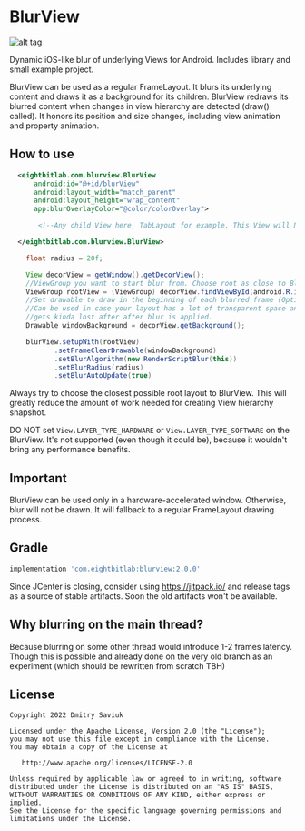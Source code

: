 # BlurView

![alt tag](https://github.com/Dimezis/BlurView/blob/master/BlurScreenshot.png)

Dynamic iOS-like blur of underlying Views for Android. 
Includes library and small example project.

BlurView can be used as a regular FrameLayout. It blurs its underlying content and draws it as a background for its children.
BlurView redraws its blurred content when changes in view hierarchy are detected (draw() called). 
It honors its position and size changes, including view animation and property animation.

## How to use
```XML
  <eightbitlab.com.blurview.BlurView
      android:id="@+id/blurView"
      android:layout_width="match_parent"
      android:layout_height="wrap_content"
      app:blurOverlayColor="@color/colorOverlay">

       <!--Any child View here, TabLayout for example. This View will NOT be blurred -->

  </eightbitlab.com.blurview.BlurView>
```

```Java
    float radius = 20f;

    View decorView = getWindow().getDecorView();
    //ViewGroup you want to start blur from. Choose root as close to BlurView in hierarchy as possible.
    ViewGroup rootView = (ViewGroup) decorView.findViewById(android.R.id.content);
    //Set drawable to draw in the beginning of each blurred frame (Optional). 
    //Can be used in case your layout has a lot of transparent space and your content
    //gets kinda lost after after blur is applied.
    Drawable windowBackground = decorView.getBackground();

    blurView.setupWith(rootView)
           .setFrameClearDrawable(windowBackground)
           .setBlurAlgorithm(new RenderScriptBlur(this))
           .setBlurRadius(radius)
           .setBlurAutoUpdate(true)
```

Always try to choose the closest possible root layout to BlurView. This will greatly reduce the amount of work needed for creating View hierarchy snapshot.

DO NOT set `View.LAYER_TYPE_HARDWARE` or `View.LAYER_TYPE_SOFTWARE` on the BlurView.
It's not supported (even though it could be), because it wouldn't bring any performance benefits.

## Important
BlurView can be used only in a hardware-accelerated window.
Otherwise, blur will not be drawn. It will fallback to a regular FrameLayout drawing process.

## Gradle
```Groovy
implementation 'com.eightbitlab:blurview:2.0.0'
```
Since JCenter is closing, consider using https://jitpack.io/ and release tags as a source of stable artifacts.
Soon the old artifacts won't be available.

## Why blurring on the main thread?
Because blurring on some other thread would introduce 1-2 frames latency.
Though this is possible and already done on the very old branch as an experiment (which should be rewritten from scratch TBH)

License
-------

    Copyright 2022 Dmitry Saviuk

    Licensed under the Apache License, Version 2.0 (the "License");
    you may not use this file except in compliance with the License.
    You may obtain a copy of the License at

       http://www.apache.org/licenses/LICENSE-2.0

    Unless required by applicable law or agreed to in writing, software
    distributed under the License is distributed on an "AS IS" BASIS,
    WITHOUT WARRANTIES OR CONDITIONS OF ANY KIND, either express or implied.
    See the License for the specific language governing permissions and
    limitations under the License.
